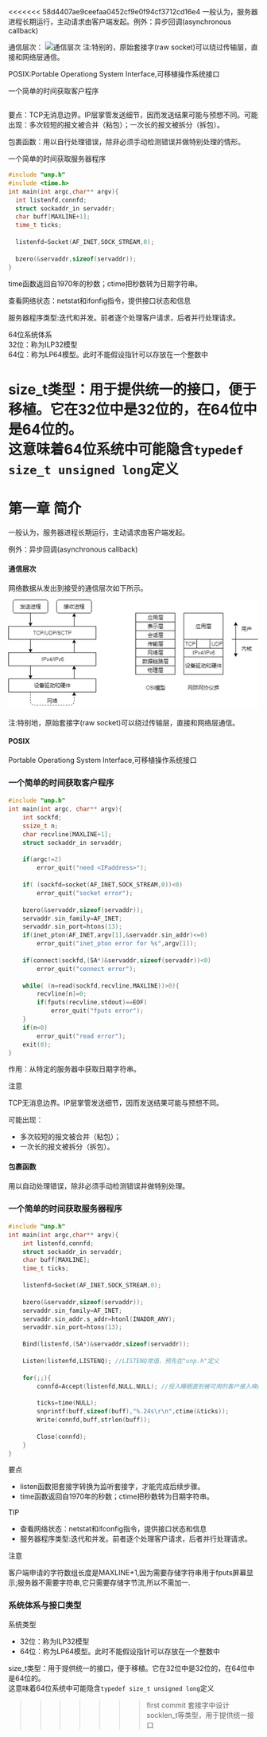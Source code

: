 <<<<<<< 58d4407ae9ceefaa0452cf9e0f94cf3712cd16e4
一般认为，服务器进程长期运行，主动请求由客户端发起。例外：异步回调(asynchronous callback)

通信层次：
![通信层次](https://github.com/yang-sk/note_unix_network_program_1/blob/master/C1_Introduction/img/net_communicate_levels.png?raw=true)
注:特别的，原始套接字(raw socket)可以绕过传输层，直接和网络层通信。

POSIX:Portable Operationg System Interface,可移植操作系统接口

一个简单的时间获取客户程序
```c

```
要点：TCP无消息边界。IP层掌管发送细节，因而发送结果可能与预想不同。可能出现：多次较短的报文被合并（粘包）；一次长的报文被拆分（拆包）。

包裹函数：用以自行处理错误，除非必须手动检测错误并做特别处理的情形。

一个简单的时间获取服务器程序
```c
#include "unp.h"
#include <time.h>
int main(int argc,char** argv){
  int listenfd,connfd;
  struct sockaddr_in servaddr;
  char buff[MAXLINE+1];
  time_t ticks;
  
  listenfd=Socket(AF_INET,SOCK_STREAM,0);
  
  bzero(&servaddr,sizeof(servaddr));
}
```
time函数返回自1970年的秒数；ctime把秒数转为日期字符串。

查看网络状态：netstat和ifonfig指令，提供接口状态和信息

服务器程序类型:迭代和并发。前者逐个处理客户请求，后者并行处理请求。

64位系统体系  
32位：称为ILP32模型  
64位：称为LP64模型。此时不能假设指针可以存放在一个整数中  

size_t类型：用于提供统一的接口，便于移植。它在32位中是32位的，在64位中是64位的。  
这意味着64位系统中可能隐含`typedef size_t unsigned long`定义  
=======
# 第一章 简介

一般认为，服务器进程长期运行，主动请求由客户端发起。  

例外：异步回调(asynchronous callback)

#### 通信层次

网络数据从发出到接受的通信层次如下所示。

![net_communicate_levels](img/net_communicate_levels.png)

注:特别地，原始套接字(raw socket)可以绕过传输层，直接和网络层通信。

#### POSIX

Portable Operationg System Interface,可移植操作系统接口

### 一个简单的时间获取客户程序

```c
#include "unp.h"
int main(int argc, char** argv){
    int sockfd;
    ssize_t n;
    char recvline[MAXLINE+1];
    struct sockaddr_in servaddr;

    if(argc!=2)
        error_quit("need <IPaddress>");

    if( (sockfd=socket(AF_INET,SOCK_STREAM,0))<0)
        error_quit("socket error");

    bzero(&servaddr,sizeof(servaddr));
    servaddr.sin_family=AF_INET;
    servaddr.sin_port=htons(13);
    if(inet_pton(AF_INET,argv[1],&servaddr.sin_addr)<=0)
        error_quit("inet_pton error for %s",argv[1]);

    if(connect(sockfd,(SA*)&servaddr,sizeof(servaddr))<0)
        error_quit("connect error");

    while( (n=read(sockfd,recvline,MAXLINE))>0){
        recvline[n]=0;
        if(fputs(recvline,stdout)==EOF)
            error_quit("fputs error");
    }
    if(n<0)
        error_quit("read error");
    exit(0);
}
```
作用：从特定的服务器中获取日期字符串。

注意

TCP无消息边界。IP层掌管发送细节，因而发送结果可能与预想不同。

可能出现：

- 多次较短的报文被合并（粘包）；
- 一次长的报文被拆分（拆包）。

#### 包裹函数

用以自动处理错误，除非必须手动检测错误并做特别处理。

### 一个简单的时间获取服务器程序

```c
#include "unp.h"
int main(int argc,char** argv){
    int listenfd,connfd;
    struct sockaddr_in servaddr;
    char buff[MAXLINE];
    time_t ticks;

    listenfd=Socket(AF_INET,SOCK_STREAM,0);

    bzero(&servaddr,sizeof(servaddr));
    servaddr.sin_family=AF_INET;
    servaddr.sin_addr.s_addr=htonl(INADDR_ANY);
    servaddr.sin_port=htons(13);

    Bind(listenfd,(SA*)&servaddr,sizeof(servaddr));

    Listen(listenfd,LISTENQ); //LISTENQ常值，预先在"unp.h"定义

    for(;;){
        connfd=Accept(listenfd,NULL,NULL); //投入睡眠直到被可用的客户接入唤醒

        ticks=time(NULL);
        snprintf(buff,sizeof(buff),"%.24s\r\n",ctime(&ticks));
        Write(connfd,buff,strlen(buff));

        Close(connfd);
    }
}
```
要点
- listen函数把套接字转换为监听套接字，才能完成后续步骤。
- time函数返回自1970年的秒数；ctime把秒数转为日期字符串。

TIP

- 查看网络状态：netstat和ifconfig指令，提供接口状态和信息
- 服务器程序类型:迭代和并发。前者逐个处理客户请求，后者并行处理请求。

注意

客户端申请的字符数组长度是MAXLINE+1,因为需要存储字符串用于fputs屏幕显示;服务器不需要字符串,它只需要存储字节流,所以不需加一.

### 系统体系与接口类型  

系统类型  

- 32位：称为ILP32模型  
- 64位：称为LP64模型。此时不能假设指针可以存放在一个整数中  

size_t类型：用于提供统一的接口，便于移植。它在32位中是32位的，在64位中是64位的。  
这意味着64位系统中可能隐含`typedef size_t unsigned long`定义  
>>>>>>> first commit
套接字中设计socklen_t等类型，用于提供统一接口


